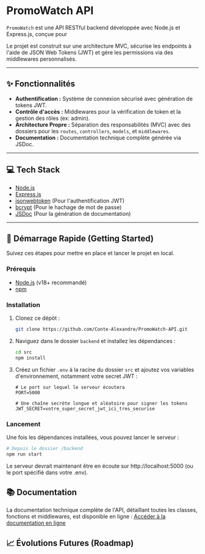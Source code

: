 # PromoWatch API

`PromoWatch` est une API RESTful backend développée avec Node.js et Express.js, conçue pour

Le projet est construit sur une architecture MVC, sécurise les endpoints à l'aide de JSON Web Tokens (JWT) et gère les permissions via des middlewares personnalisés.

---

## ✨ Fonctionnalités

- **Authentification :** Système de connexion sécurisé avec génération de tokens JWT.
- **Contrôle d'accès :** Middlewares pour la vérification de token et la gestion des rôles (ex: admin).
- **Architecture Propre :** Séparation des responsabilités (MVC) avec des dossiers pour les `routes`, `controllers`, `models`, et `middlewares`.
- **Documentation :** Documentation technique complète générée via JSDoc.

---

## 💻 Tech Stack

- [Node.js](https://nodejs.org/en/)
- [Express.js](https://expressjs.com/fr/)
- [jsonwebtoken](https://github.com/auth0/node-jsonwebtoken) (Pour l'authentification JWT)
- [bcrypt](https://github.com/kelektiv/node.bcrypt.js) (Pour le hachage de mot de passe)
- [JSDoc](https://jsdoc.app/) (Pour la génération de documentation)

---

## 🚀 Démarrage Rapide (Getting Started)

Suivez ces étapes pour mettre en place et lancer le projet en local.

### Prérequis

- [Node.js](https://nodejs.org/en/) (v18+ recommandé)
- [npm](https://www.npmjs.com/)

### Installation

1.  Clonez ce dépôt :

    ```bash
    git clone https://github.com/Conte-Alexandre/PromoWatch-API.git
    ```

2.  Naviguez dans le dossier `backend` et installez les dépendances :

    ```bash
    cd src
    npm install
    ```

3.  Créez un fichier `.env` à la racine du dossier `src` et ajoutez vos variables d'environnement, notamment votre secret JWT :

    ```env
    # Le port sur lequel le serveur écoutera
    PORT=5000

    # Une chaîne secrète longue et aléatoire pour signer les tokens
    JWT_SECRET=votre_super_secret_jwt_ici_tres_securise
    ```

### Lancement

Une fois les dépendances installées, vous pouvez lancer le serveur :

```bash
# Depuis le dossier /backend
npm run start
```

Le serveur devrait maintenant être en écoute sur http://localhost:5000 (ou le port spécifié dans votre .env).

## 📚 Documentation

La documentation technique complète de l'API, détaillant toutes les classes, fonctions et middlewares, est disponible en ligne : [Accéder à la documentation en ligne](google.com)

## 📈 Évolutions Futures (Roadmap)
